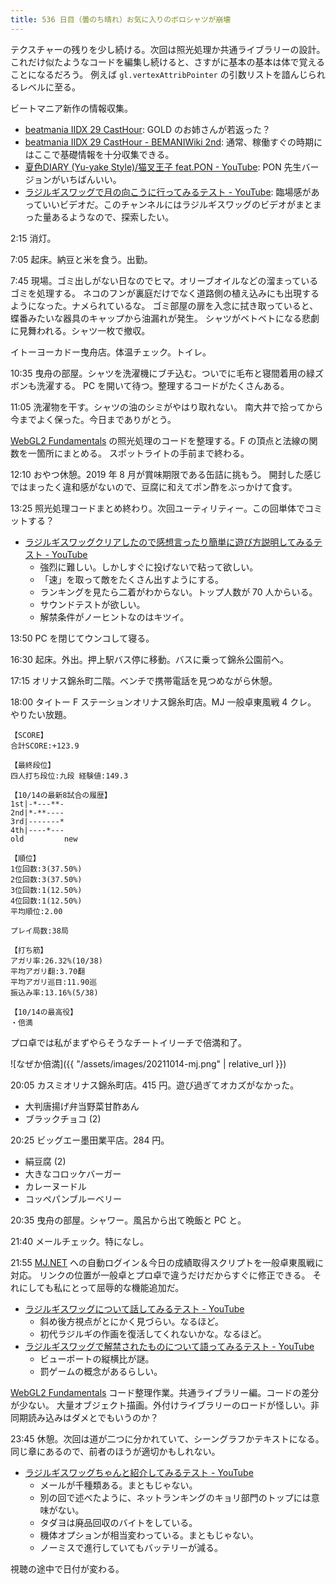 ```yaml
---
title: 536 日目（曇のち晴れ）お気に入りのボロシャツが崩壊
---
```


テクスチャーの残りを少し続ける。次回は照光処理か共通ライブラリーの設計。
これだけ似たようなコードを編集し続けると、さすがに基本の基本は体で覚えることになるだろう。
例えば `gl.vertexAttribPointer` の引数リストを諳んじられるレベルに至る。

ビートマニア新作の情報収集。

* [beatmania IIDX 29 CastHour](https://p.eagate.573.jp/game/2dx/29/):
  GOLD のお姉さんが若返った？
* [beatmania IIDX 29 CastHour - BEMANIWiki 2nd](http://bemaniwiki.com/index.php?beatmania%20IIDX%2029%20CastHour):
  通常、稼働すぐの時期にはここで基礎情報を十分収集できる。
* [夏色DIARY (Yu-yake Style)/猫叉王子 feat.PON - YouTube](https://www.youtube.com/watch?v=WK6OAkQkVYo):
  PON 先生バージョンがいちばんいい。
* [ラジルギスワッグで月の向こうに行ってみるテスト - YouTube](https://www.youtube.com/watch?v=YCwVgHWh3Lk):
  臨場感があっていいビデオだ。このチャンネルにはラジルギスワッグのビデオがまとまった量あるようなので、探索したい。

2:15 消灯。

7:05 起床。納豆と米を食う。出勤。

7:45 現場。ゴミ出しがない日なのでヒマ。オリーブオイルなどの溜まっているゴミを処理する。
ネコのフンが裏庭だけでなく道路側の植え込みにも出現するようになった。ナメられているな。
ゴミ部屋の扉を入念に拭き取っていると、蝶番みたいな器具のキャップから油漏れが発生。
シャツがベトベトになる悲劇に見舞われる。シャツ一枚で撤収。

イトーヨーカドー曳舟店。体温チェック。トイレ。

10:35 曳舟の部屋。シャツを洗濯機にブチ込む。ついでに毛布と寝間着用の緑ズボンも洗濯する。
PC を開いて待つ。整理するコードがたくさんある。

11:05 洗濯物を干す。シャツの油のシミがやはり取れない。
南大井で拾ってから今までよく保った。今日までありがとう。

[WebGL2 Fundamentals] の照光処理のコードを整理する。F の頂点と法線の関数を一箇所にまとめる。
スポットライトの手前まで終わる。

12:10 おやつ休憩。2019 年 8 月が賞味期限である缶詰に挑もう。
開封した感じではまったく違和感がないので、豆腐に和えてポン酢をぶっかけて食す。

13:25 照光処理コードまとめ終わり。次回ユーティリティー。この回単体でコミットする？

* [ラジルギスワッグクリアしたので感想言ったり簡単に遊び方説明してみるテスト - YouTube](https://www.youtube.com/watch?v=DToggY-0j7M)
  * 強烈に難しい。しかしすぐに投げないで粘って欲しい。
  * 「速」を取って敵をたくさん出すようにする。
  * ランキングを見たら二着がわからない。トップ人数が 70 人からいる。
  * サウンドテストが欲しい。
  * 解禁条件がノーヒントなのはキツイ。

13:50 PC を閉じてウンコして寝る。

16:30 起床。外出。押上駅バス停に移動。バスに乗って錦糸公園前へ。

17:15 オリナス錦糸町二階。ベンチで携帯電話を見つめながら休憩。

18:00 タイトー F ステーションオリナス錦糸町店。MJ 一般卓東風戦 4 クレ。
やりたい放題。

```text
【SCORE】
合計SCORE:+123.9

【最終段位】
四人打ち段位:九段 経験値:149.3

【10/14の最新8試合の履歴】
1st|-*---**-
2nd|*-**----
3rd|-------*
4th|----*---
old         new

【順位】
1位回数:3(37.50%)
2位回数:3(37.50%)
3位回数:1(12.50%)
4位回数:1(12.50%)
平均順位:2.00

プレイ局数:38局

【打ち筋】
アガリ率:26.32%(10/38)
平均アガリ翻:3.70翻
平均アガリ巡目:11.90巡
振込み率:13.16%(5/38)

【10/14の最高役】
・倍満
```

プロ卓では私がまずやらそうなチートイリーチで倍満和了。

![なぜか倍満]({{ "/assets/images/20211014-mj.png" | relative_url }})

20:05 カスミオリナス錦糸町店。415 円。遊び過ぎてオカズがなかった。

* 大判唐揚げ弁当野菜甘酢あん
* ブラックチョコ (2)

20:25 ビッグエー墨田業平店。284 円。

* 絹豆腐 (2)
* 大きなコロッケバーガー
* カレーヌードル
* コッペパンブルーベリー

20:35 曳舟の部屋。シャワー。風呂から出て晩飯と PC と。

21:40 メールチェック。特になし。

21:55 [MJ.NET] への自動ログイン＆今日の成績取得スクリプトを一般卓東風戦に対応。
リンクの位置が一般卓とプロ卓で違うだけだからすぐに修正できる。
それにしても私にとって屈辱的な機能追加だ。

* [ラジルギスワッグについて話してみるテスト - YouTube](https://www.youtube.com/watch?v=G4Qox1un8hc)
  * 斜め後方視点がとにかく見づらい。なるほど。
  * 初代ラジルギの作画を復活してくれないかな。なるほど。
* [ラジルギスワッグで解禁されたものについて語ってみるテスト - YouTube](https://www.youtube.com/watch?v=SBa2AlJayY8)
  * ビューポートの縦横比が謎。
  * 罰ゲームの概念があるらしい。

[WebGL2 Fundamentals] コード整理作業。共通ライブラリー編。コードの差分が少ない。
大量オブジェクト描画。外付けライブラリーのロードが怪しい。非同期読み込みはダメとでもいうのか？

23:45 休憩。次回は道が二つに分かれていて、シーングラフかテキストになる。
同じ章にあるので、前者のほうが適切かもしれない。

* [ラジルギスワッグちゃんと紹介してみるテスト - YouTube](https://www.youtube.com/watch?v=IvtvJuHZ5go)
  * メールが千種類ある。まともじゃない。
  * 別の回で述べたように、ネットランキングのキョリ部門のトップには意味がない。
  * タダヨは廃品回収のバイトをしている。
  * 機体オプションが相当変わっている。まともじゃない。
  * ノーミスで進行していてもバッテリーが減る。

視聴の途中で日付が変わる。

[mj.net]: https://www.sega-mj.net/mjac_p/mjlogin/login.jsp
[WebGL2 Fundamentals]: https://webgl2fundamentals.org
